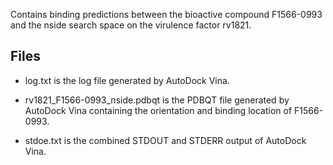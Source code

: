 Contains binding predictions between the bioactive compound F1566-0993 and the nside search space on the virulence factor rv1821.

## Files

- log.txt is the log file generated by AutoDock Vina.

- rv1821_F1566-0993_nside.pdbqt is the PDBQT file generated by AutoDock Vina containing the orientation and binding location of F1566-0993.

- stdoe.txt is the combined STDOUT and STDERR output of AutoDock Vina.

